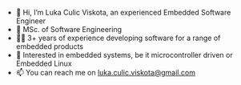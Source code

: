 - 👋 Hi, I’m Luka Culic Viskota, an experienced Embedded Software Engineer
- 📜 MSc. of Software Engineering
- 👨‍💻 3+ years of experience developing software for a range of embedded products
- 👀 Interested in embedded systems, be it microcontroller driven or Embedded Linux
- 📫 You can reach me on luka.culic.viskota@gmail.com

<!---
caffeine93/caffeine93 is a ✨ special ✨ repository because its `README.md` (this file) appears on your GitHub profile.
You can click the Preview link to take a look at your changes.
--->
